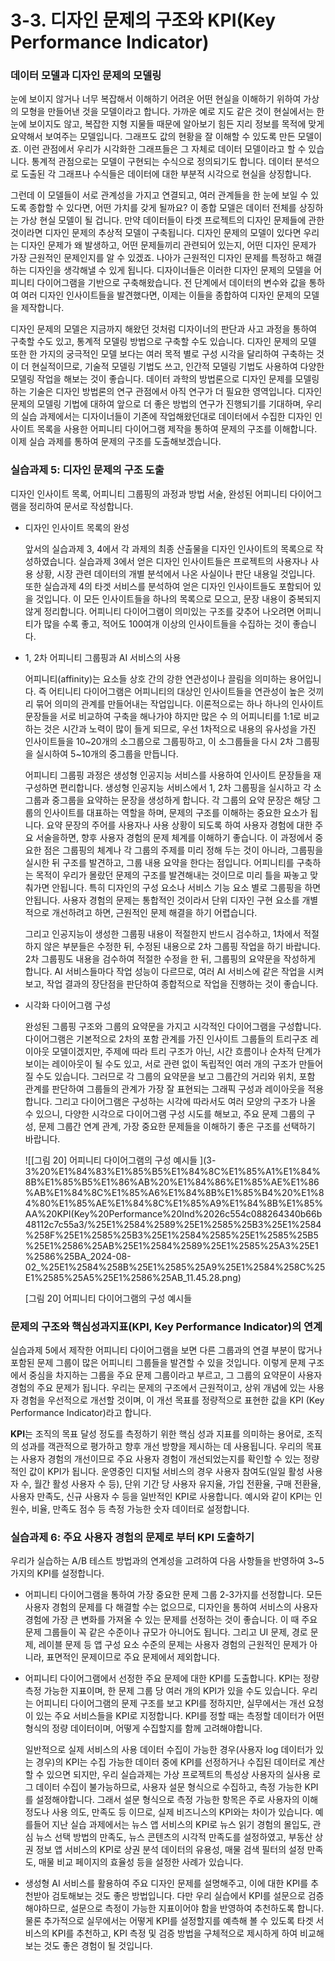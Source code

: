 # 3-3. 디자인 문제의 구조와 KPI(Key Performance Indicator)

### 데이터 모델과 디자인 문제의 모델링

눈에 보이지 않거나 너무 복잡해서 이해하기 어려운 어떤 현실을 이해하기 위하여 가상의 모형을 만들어낸 것을 모델이라고 합니다. 가까운 예로 지도 같은 것이 현실에서는 한 눈에 보이지도 않고, 복잡한 지형 지물들 때문에 알아보기 힘든 지리 정보를 목적에 맞게 요약해서 보여주는 모델입니다. 그래프도 값의 현황을 잘 이해할 수 있도록 만든 모델이죠. 이런 관점에서 우리가 시각화한 그래프들은 그 자체로 데이터 모델이라고 할 수 있습니다. 통계적 관점으로는 모델이 구현되는 수식으로 정의되기도 합니다. 데이터 분석으로 도출된 각 그래프나 수식들은 데이터에 대한 부분적 시각으로 현실을 상징합니다. 

그런데 이 모델들이 서로 관계성을 가지고 연결되고, 여러 관계들을 한 눈에 보일 수 있도록 종합할 수 있다면, 어떤 가치를 갖게 될까요?  이 종합 모델은 데이터 전체를 상징하는 가상 현실 모델이 될 겁니다. 만약 데이터들이 타겟 프로젝트의 디자인 문제들에 관한 것이라면 디자인 문제의 추상적 모델이 구축됩니다. 디자인 문제의 모델이 있다면 우리는 디자인 문제가 왜 발생하고, 어떤 문제들끼리 관련되어 있는지, 어떤 디자인 문제가 가장 근원적인 문제인지를 알 수 있겠죠. 나아가 근원적인 디자인 문제를 특정하고 해결하는 디자인을 생각해낼 수 있게 됩니다. 디자이너들은 이러한 디자인 문제의 모델을 어피니티 다이어그램을 기반으로 구축해왔습니다. 전 단계에서 데이터의 변수와 값을 통하여 여러 디자인 인사이트들을 발견했다면, 이제는 이들을 종합하여 디자인 문제의 모델을 제작합니다. 

디자인 문제의 모델은 지금까지 해왔던 것처럼 디자이너의 판단과 사고 과정을 통하여 구축할 수도 있고, 통계적 모델링 방법으로 구축할 수도 있습니다. 디자인 문제의 모델 또한 한 가지의 궁극적인 모델 보다는 여러 목적 별로 구성 시각을 달리하여 구축하는 것이 더 현실적이므로, 기술적 모델링 기법도 쓰고, 인간적 모델링 기법도 사용하여 다양한 모델링 작업을 해보는 것이 좋습니다. 데이터 과학의 방법론으로 디자인 문제를 모델링하는 기술은 디자인 방법론의 연구 관점에서 아직 연구가 더 필요한 영역입니다. 디자인 문제의 모델링 기법에 대하여 앞으로 더 좋은 방법의 연구가 진행되기를 기대하며, 우리의 실습 과제에서는 디자이너들이 기존에 작업해왔던대로 데이터에서 수집한 디자인 인사이트 목록을 사용한 어피니티 다이어그램 제작을 통하여 문제의 구조를 이해합니다. 이제 실습 과제를 통하여 문제의 구조를 도출해보겠습니다. 

### 실습과제 5: 디자인 문제의 구조 도출

디자인 인사이트 목록, 어피니티 그룹핑의 과정과 방법 서술, 완성된 어피니티 다이어그램을 정리하여 문서로 작성합니다. 

- 디자인 인사이트 목록의 완성
    
     앞서의 실습과제 3, 4에서 각 과제의 최종 산출물을 디자인 인사이트의 목록으로 작성하였습니다. 실습과제 3에서 얻은 디자인 인사이트들은 프로젝트의 사용자나 사용 상황, 시장 관련 데이터의 개별 분석에서 나온 사실이나 판단 내용일 것입니다. 또한 실습과제 4의 타겟 서비스를 분석하여 얻은 디자인 인사이트들도 포함되어 있을 것입니다. 이 모든 인사이트들을 하나의 목록으로 모으고, 문장 내용이 중복되지 않게 정리합니다. 어피니티 다이어그램이 의미있는 구조를 갖추어 나오려면 어피니티가 많을 수록 좋고, 적어도 100여개 이상의 인사이트들을 수집하는 것이 좋습니다. 
    
- 1, 2차 어피니티 그룹핑과 AI 서비스의 사용
    
    어피니티(affinity)는 요소들 상호 간의 강한 연관성이나 끌림을 의미하는 용어입니다. 즉 어티니티 다이어그램은 어피니티의 대상인 인사이트들을 연관성이 높은 것끼리 묶어 의미의 관계를 만들어내는 작업입니다. 이론적으로는 하나 하나의 인사이트 문장들을 서로 비교하여 구축을 해나가야 하지만 많은 수 의 어피니티를 1:1로 비교하는 것은 시간과 노력이 많이 들게 되므로, 우선 1차적으로 내용의 유사성을 가진 인사이트들을 10~20개의 소그룹으로 그룹핑하고, 이 소그룹들을 다시 2차 그룹핑을 실시하여 5~10개의 중그룹을 만듭니다. 
    
    어피니티 그룹핑 과정은 생성형 인공지능 서비스를 사용하여 인사이트 문장들을 재구성하면 편리합니다. 생성형 인공지능 서비스에서 1, 2차 그룹핑을 실시하고 각 소그룹과 중그룹을 요약하는 문장을 생성하게 합니다. 각 그룹의 요약 문장은 해당 그룹의 인사이트를 대표하는 역할을 하며, 문제의 구조를 이해하는 중요한 요소가 됩니다. 요약 문장의 주어를 사용자나 사용 상황이 되도록 하여 사용자 경험에 대한 주요 서술을하면, 향후 사용자 경험의 문제 체계를 이해하기 좋습니다. 이 과정에서 중요한 점은 그룹핑의 체계나 각 그룹의 주제를 미리 정해 두는 것이 아니라, 그룹핑을 실시한 뒤 구조를 발견하고, 그룹 내용 요약을 한다는 점입니다. 어피니티를 구축하는 목적이 우리가 몰랐던 문제의 구조를 발견해내는 것이므로 미리 틀을 짜놓고 맞춰가면 안됩니다. 특히 디자인의 구성 요소나 서비스 기능 요소 별로 그룹핑을 하면 안됩니다. 사용자 경험의 문제는 통합적인 것이라서 단위 디자인 구현 요소를 개별적으로 개선하려고 하면, 근원적인 문제 해결을 하기 어렵습니다. 
    
    그리고 인공지능이 생성한 그룹핑 내용이 적절한지 반드시 검수하고, 1차에서 적절하지 않은 부분들은 수정한 뒤, 수정된 내용으로 2차 그룹핑 작업을 하기 바랍니다. 2차 그룹핑도 내용을 검수하여 적절한 수정을 한 뒤, 그룹핑의 요약문을 작성하게 합니다. AI 서비스들마다 작업 성능이 다르므로, 여러 AI 서비스에 같은 작업을 시켜보고, 작업 결과의 장단점을 판단하여 종합적으로 작업을 진행하는 것이 좋습니다. 
    
- 시각화 다이어그램 구성
    
    완성된 그룹핑 구조와 그룹의 요약문을 가지고 시각적인 다이어그램을 구성합니다. 다이어그램은 기본적으로 2차의 포함 관계를 가진 인사이트 그룹들의 트리구조 레이아웃 모델이겠지만, 주제에 따라 트리 구조가 아닌, 시간 흐름이나 순차적 단계가 보이는 레이아웃이 될 수도 있고, 서로 관련 없이 독립적인 여러 개의 구조가 만들어질 수도 있습니다. 그러므로 각 그룹의 요약문을 보고 그룹간의 거리와 위치, 포함 관계를 판단하여 그룹들의 관계가 가장 잘 표현되는 그래픽 구성과 레이아웃을 적용합니다.  그리고 다이어그램은 구성하는 시각에 따라서도 여러 모양의 구조가 나올 수 있으니, 다양한 시각으로 다이어그램 구성 시도를 해보고, 주요 문제 그룹의 구성, 문제 그룹간 연계 관계, 가장 중요한 문제들을  이해하기 좋은 구조를 선택하기 바랍니다. 
    
    ![[그림 20] 어피니티 다이어그램의 구성 예시들  ](3-3%20%E1%84%83%E1%85%B5%E1%84%8C%E1%85%A1%E1%84%8B%E1%85%B5%E1%86%AB%20%E1%84%86%E1%85%AE%E1%86%AB%E1%84%8C%E1%85%A6%E1%84%8B%E1%85%B4%20%E1%84%80%E1%85%AE%E1%84%8C%E1%85%A9%E1%84%8B%E1%85%AA%20KPI(Key%20Performance%20Ind%2026c554c088264340b66b48112c7c55a3/%25E1%2584%2589%25E1%2585%25B3%25E1%2584%258F%25E1%2585%25B3%25E1%2584%2585%25E1%2585%25B5%25E1%2586%25AB%25E1%2584%2589%25E1%2585%25A3%25E1%2586%25BA_2024-08-02_%25E1%2584%258B%25E1%2585%25A9%25E1%2584%258C%25E1%2585%25A5%25E1%2586%25AB_11.45.28.png)
    
    [그림 20] 어피니티 다이어그램의 구성 예시들  
    

### 문제의 구조와 핵심성과지표(KPI, Key Performance Indicator)의 연계

실습과제 5에서 제작한 어피니티 다이어그램을 보면 다른 그룹과의 연결 부분이 많거나 포함된 문제 그룹이 많은 어피니티 그룹들을 발견할 수 있을 것입니다. 이렇게 문제 구조에서 중심을 차지하는 그룹을 주요 문제 그룹이라고 부르고, 그 그룹의 요약문이 사용자 경험의 주요 문제가 됩니다. 우리는 문제의 구조에서 근원적이고, 상위 개념에 있는 사용자 경험을 우선적으로 개선할 것이며, 이 개선 목표를 정량적으로 표현한 값을 KPI (Key Performance Indicator)라고 합니다. 

**KPI**는 조직의 목표 달성 정도를 측정하기 위한 핵심 성과 지표를 의미하는 용어로, 조직의 성과를 객관적으로 평가하고 향후 개선 방향을 제시하는 데 사용됩니다. 우리의 목표는 사용자 경험의 개선이므로 주요 사용자 경험이 개선되었는지를 확인할 수 있는 정량적인 값이 KPI가 됩니다. 운영중인 디지털 서비스의 경우 사용자 참여도(일일 활성 사용자 수, 월간 활성 사용자 수 등), 단위 기간 당 사용자 유지율, 가입 전환율, 구매 전환율, 사용자 만족도, 신규 사용자 수 등을 일반적인 KPI로 사용합니다. 예시와 같이 KPI는 인원수, 비율, 만족도 점수 등 측정 가능한 숫자 데이터로 설정합니다. 

### 실습과제 6: 주요 사용자 경험의 문제로 부터 KPI 도출하기

우리가 실습하는 A/B 테스트 방법과의 연계성을 고려하여 다음 사항들을 반영하여 3~5가지의 KPI를 설정합니다. 

- 어피니티 다이어그램을 통하여 가장 중요한 문제 그룹 2-3가지를 선정합니다. 모든 사용자 경험의 문제를 다 해결할 수는 없으므로, 디자인을 통하여 서비스의 사용자 경험에 가장 큰 변화를 가져올 수 있는 문제를 선정하는 것이 좋습니다. 이 때 주요 문제 그룹들이 꼭 같은 수준이나 규모가 아니어도 됩니다. 그리고 UI 문제, 경로 문제, 레이블 문제 등 앱 구성 요소 수준의 문제는 사용자 경험의 근원적인 문제가 아니라, 표면적인 문제이므로 주요 문제에서 제외합니다.
- 어피니티 다이어그램에서 선정한 주요 문제에 대한 KPI를 도출합니다. KPI는 정량 측정 가능한 지표이며, 한 문제 그룹 당 여러 개의 KPI가 있을 수도 있습니다. 우리는 어피니티 다이어그램의 문제 구조를 보고 KPI를 정하지만, 실무에서는 개선 요청이 있는 주요 서비스들을  KPI로 지정합니다.  KPI를 정할 때는 측정할 데이터가 어떤 형식의 정량 데이터이며, 어떻게 수집할지를 함께 고려해야합니다.
    
    일반적으로 실제 서비스의 사용 데이터 수집이 가능한 경우(사용자 log 데이터가 있는 경우)의 KPI는 수집 가능한 데이터 중에 KPI를 선정하거나 수집된 데이터로 계산할 수 있으면 되지만, 우리 실습과제는 가상 프로젝트의 특성상 사용자의 실사용 로그 데이터 수집이 불가능하므로, 사용자 설문 형식으로 수집하고, 측정 가능한 KPI를 설정해야합니다. 그래서 설문 형식으로 측정 가능한 항목은 주로 사용자의 이해 정도나 사용 의도, 만족도 등 이므로, 실제 비즈니스의 KPI와는 차이가 있습니다. 예를들어 지난 실습 과제에서는 뉴스 앱 서비스의 KPI로 뉴스 읽기 경험의 몰입도, 관심 뉴스 선택 방법의 만족도, 뉴스 콘텐츠의 시각적 만족도를 설정하였고, 부동산 상권 정보 앱 서비스의 KPI로 상권 분석 데이터의 유용성, 매물 검색 필터의 설정 만족도, 매물 비교 페이지의 효율성 등을 설정한 사례가 있습니다. 
    
- 생성형 AI 서비스를 활용하여 주요 디자인 문제를 설명해주고, 이에 대한 KPI를 추천받아 검토해보는 것도 좋은 방법입니다. 다만 우리 실습에서 KPI를 설문으로 검증해야하므로, 설문으로 측정이 가능한 지표이어야 함을 반영하여 추천하도록 합니다. 물론 추가적으로 실무에서는 어떻게 KPI를 설정할지를 예측해 볼 수 있도록 타겟 서비스의 KPI를 추천하고, KPI 측정 및 검증 방법을 구체적으로 제시하게 하여 비교해보는 것도 좋은 경험이 될 것입니다.